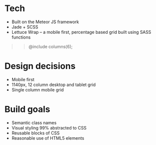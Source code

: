 # Tech
* Built on the Meteor JS framework 
* Jade + SCSS
* Lettuce Wrap – a mobile first, percentage based grid built using SASS functions
>> @include columns(6);

# Design decisions
* Mobile first
* 1140px, 12 column desktop and tablet grid
* Single column mobile grid

# Build goals
* Semantic class names
* Visual styling 99% abstracted to CSS
* Reusable blocks of CSS
* Reasonable use of HTML5 elements